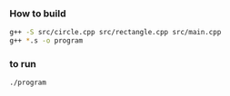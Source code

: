 ### How to build
```bash
g++ -S src/circle.cpp src/rectangle.cpp src/main.cpp 
g++ *.s -o program
```
### to run
```bash
./program
```
